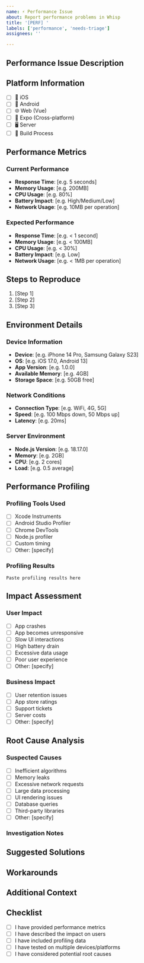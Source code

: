 ```yaml
---
name: ⚡ Performance Issue
about: Report performance problems in Whisp
title: '[PERF] '
labels: ['performance', 'needs-triage']
assignees: ''

---
```


## Performance Issue Description

<!-- Provide a clear description of the performance problem -->

## Platform Information

<!-- Mark all platforms where this performance issue occurs -->

- [ ] 📱 iOS
- [ ] 🤖 Android
- [ ] 🌐 Web (Vue)
- [ ] 📱 Expo (Cross-platform)
- [ ] 🖥️ Server
- [ ] 🔧 Build Process

## Performance Metrics

### Current Performance
<!-- Describe the current performance characteristics -->

- **Response Time**: [e.g. 5 seconds]
- **Memory Usage**: [e.g. 200MB]
- **CPU Usage**: [e.g. 80%]
- **Battery Impact**: [e.g. High/Medium/Low]
- **Network Usage**: [e.g. 10MB per operation]

### Expected Performance
<!-- What performance do you expect? -->

- **Response Time**: [e.g. < 1 second]
- **Memory Usage**: [e.g. < 100MB]
- **CPU Usage**: [e.g. < 30%]
- **Battery Impact**: [e.g. Low]
- **Network Usage**: [e.g. < 1MB per operation]

## Steps to Reproduce

<!-- Provide steps to reproduce the performance issue -->

1. [Step 1]
2. [Step 2]
3. [Step 3]

## Environment Details

### Device Information

- **Device**: [e.g. iPhone 14 Pro, Samsung Galaxy S23]
- **OS**: [e.g. iOS 17.0, Android 13]
- **App Version**: [e.g. 1.0.0]
- **Available Memory**: [e.g. 4GB]
- **Storage Space**: [e.g. 50GB free]

### Network Conditions

- **Connection Type**: [e.g. WiFi, 4G, 5G]
- **Speed**: [e.g. 100 Mbps down, 50 Mbps up]
- **Latency**: [e.g. 20ms]

### Server Environment

- **Node.js Version**: [e.g. 18.17.0]
- **Memory**: [e.g. 2GB]
- **CPU**: [e.g. 2 cores]
- **Load**: [e.g. 0.5 average]

## Performance Profiling

### Profiling Tools Used
<!-- What tools did you use to measure performance? -->

- [ ] Xcode Instruments
- [ ] Android Studio Profiler
- [ ] Chrome DevTools
- [ ] Node.js profiler
- [ ] Custom timing
- [ ] Other: [specify]

### Profiling Results
<!-- Paste relevant profiling data or screenshots -->

```text
Paste profiling results here
```

## Impact Assessment

### User Impact
<!-- How does this affect the user experience? -->

- [ ] App crashes
- [ ] App becomes unresponsive
- [ ] Slow UI interactions
- [ ] High battery drain
- [ ] Excessive data usage
- [ ] Poor user experience
- [ ] Other: [specify]

### Business Impact
<!-- How does this affect the business? -->

- [ ] User retention issues
- [ ] App store ratings
- [ ] Support tickets
- [ ] Server costs
- [ ] Other: [specify]

## Root Cause Analysis

### Suspected Causes
<!-- What do you think is causing the performance issue? -->

- [ ] Inefficient algorithms
- [ ] Memory leaks
- [ ] Excessive network requests
- [ ] Large data processing
- [ ] UI rendering issues
- [ ] Database queries
- [ ] Third-party libraries
- [ ] Other: [specify]

### Investigation Notes
<!-- Any investigation you've done -->

## Suggested Solutions

<!-- If you have ideas for fixing this performance issue, describe them -->

## Workarounds

<!-- If you have found any workarounds, describe them here -->

## Additional Context

<!-- Add any other relevant information -->

## Checklist

- [ ] I have provided performance metrics
- [ ] I have described the impact on users
- [ ] I have included profiling data
- [ ] I have tested on multiple devices/platforms
- [ ] I have considered potential root causes

